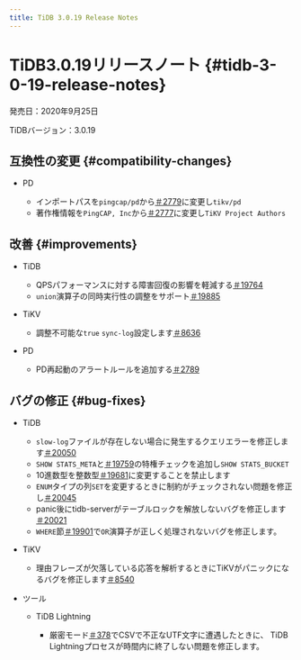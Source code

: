 ```yaml
---
title: TiDB 3.0.19 Release Notes
---
```


# TiDB3.0.19リリースノート {#tidb-3-0-19-release-notes}

発売日：2020年9月25日

TiDBバージョン：3.0.19

## 互換性の変更 {#compatibility-changes}

-   PD

    -   インポートパスを`pingcap/pd`から[＃2779](https://github.com/pingcap/pd/pull/2779)に変更し`tikv/pd`
    -   著作権情報を`PingCAP, Inc`から[＃2777](https://github.com/pingcap/pd/pull/2777)に変更し`TiKV Project Authors`

## 改善 {#improvements}

-   TiDB

    -   QPSパフォーマンスに対する障害回復の影響を軽減する[＃19764](https://github.com/pingcap/tidb/pull/19764)
    -   `union`演算子の同時実行性の調整をサポート[＃19885](https://github.com/pingcap/tidb/pull/19885)

-   TiKV

    -   調整不可能な`true` `sync-log`設定します[＃8636](https://github.com/tikv/tikv/pull/8636)

-   PD

    -   PD再起動のアラートルールを追加する[＃2789](https://github.com/pingcap/pd/pull/2789)

## バグの修正 {#bug-fixes}

-   TiDB

    -   `slow-log`ファイルが存在しない場合に発生するクエリエラーを修正します[＃20050](https://github.com/pingcap/tidb/pull/20050)
    -   `SHOW STATS_META`と[＃19759](https://github.com/pingcap/tidb/pull/19759)の特権チェックを追加し`SHOW STATS_BUCKET`
    -   10進数型を整数型[＃19681](https://github.com/pingcap/tidb/pull/19681)に変更することを禁止します
    -   `ENUM`タイプの列`SET`を変更するときに制約がチェックされない問題を修正し[＃20045](https://github.com/pingcap/tidb/pull/20045)
    -   panic後にtidb-serverがテーブルロックを解放しないバグを修正します[＃20021](https://github.com/pingcap/tidb/pull/20021)
    -   `WHERE`節[＃19901](https://github.com/pingcap/tidb/pull/19901)で`OR`演算子が正しく処理されないバグを修正します。

-   TiKV

    -   理由フレーズが欠落している応答を解析するときにTiKVがパニックになるバグを修正します[＃8540](https://github.com/tikv/tikv/pull/8540)

-   ツール

    -   TiDB Lightning

        -   厳密モード[＃378](https://github.com/pingcap/tidb-lightning/pull/378)でCSVで不正なUTF文字に遭遇したときに、 TiDB Lightningプロセスが時間内に終了しない問題を修正します。
